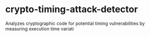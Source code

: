 # crypto-timing-attack-detector
Analyzes cryptographic code for potential timing vulnerabilities by measuring execution time variati
